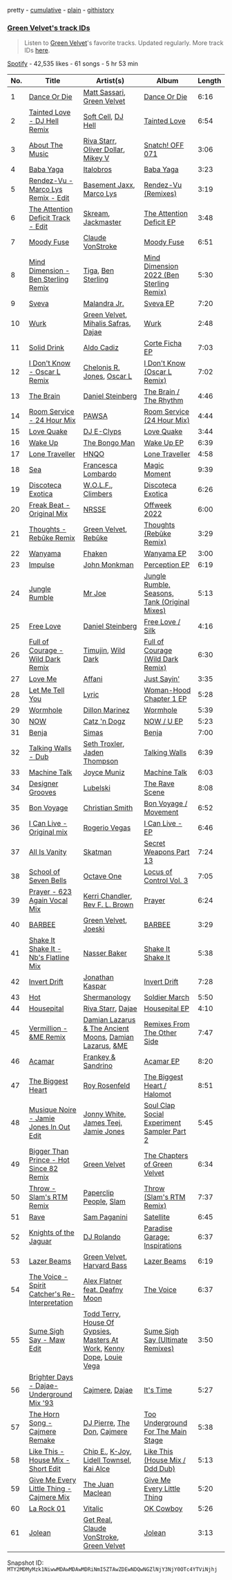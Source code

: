 pretty - [cumulative](/playlists/cumulative/37i9dQZF1DX9iI5CD4auV5.md) - [plain](/playlists/plain/37i9dQZF1DX9iI5CD4auV5) - [githistory](https://github.githistory.xyz/mackorone/spotify-playlist-archive/blob/main/playlists/plain/37i9dQZF1DX9iI5CD4auV5)

### [Green Velvet's track IDs](https://open.spotify.com/playlist/37i9dQZF1DX9iI5CD4auV5)

> Listen to <a href="spotify:artist:3ABaec4jjl95VqmG1iD4k2">Green Velvet</a>'s favorite tracks\. Updated regularly\. More track IDs <a href="spotify:genre:track\_id">here</a>.

[Spotify](https://open.spotify.com/user/spotify) - 42,535 likes - 61 songs - 5 hr 53 min

| No. | Title | Artist(s) | Album | Length |
|---|---|---|---|---|
| 1 | [Dance Or Die](https://open.spotify.com/track/0bf5Jsf2DzO8TXuV5eEDPE) | [Matt Sassari](https://open.spotify.com/artist/21dVknSLCsK37cWozWDZZS), [Green Velvet](https://open.spotify.com/artist/3ABaec4jjl95VqmG1iD4k2) | [Dance Or Die](https://open.spotify.com/album/02dDeBJv14dvvF6p4kXVlR) | 6:16 |
| 2 | [Tainted Love \- DJ Hell Remix](https://open.spotify.com/track/6k1jw66OFxNVTu07ii1Yqi) | [Soft Cell](https://open.spotify.com/artist/6aq8T2RcspxVOGgMrTzjWc), [DJ Hell](https://open.spotify.com/artist/4WgFczZafuUFBvsCuSK44C) | [Tainted Love](https://open.spotify.com/album/74yyERVgVHnnIlbCBck3Ji) | 6:54 |
| 3 | [About The Music](https://open.spotify.com/track/0Ph74XX0SkUkarkGgqJHnw) | [Riva Starr](https://open.spotify.com/artist/1TRFAJu3Cw64APToZaGk9D), [Oliver Dollar](https://open.spotify.com/artist/38Z7dMMVB0YYbKn4fDYNz3), [Mikey V](https://open.spotify.com/artist/5M6HuH4A69abqbnpT4IjQe) | [Snatch! OFF 071](https://open.spotify.com/album/1DVCoT2C4LRHfuTJj3qxjg) | 3:06 |
| 4 | [Baba Yaga](https://open.spotify.com/track/6P96fhT3iUNcDfgwfLOqX1) | [Italobros](https://open.spotify.com/artist/4lOv5vFosRcOvtIycZFZr5) | [Baba Yaga](https://open.spotify.com/album/1YluyjcXdOaYsjVOSLVyQG) | 3:23 |
| 5 | [Rendez\-Vu \- Marco Lys Remix \- Edit](https://open.spotify.com/track/2fUkcyLhxm8AVT4v7vsjlI) | [Basement Jaxx](https://open.spotify.com/artist/4YrKBkKSVeqDamzBPWVnSJ), [Marco Lys](https://open.spotify.com/artist/5WiohqjMNs7MtChjoHE9D1) | [Rendez\-Vu \(Remixes\)](https://open.spotify.com/album/2FgroWn0lOTtBOnBls3CgQ) | 3:19 |
| 6 | [The Attention Deficit Track \- Edit](https://open.spotify.com/track/25qyEczKFcqsOTm6lgRGrH) | [Skream](https://open.spotify.com/artist/2jbP92oFLWqPqogflK1wlW), [Jackmaster](https://open.spotify.com/artist/1VQgvnkH9rOB2YkNr1ovuB) | [The Attention Deficit EP](https://open.spotify.com/album/06M16f7RQtJ2nw3654fjDP) | 3:48 |
| 7 | [Moody Fuse](https://open.spotify.com/track/6MDaMEgEVbKk5POEdY3TN5) | [Claude VonStroke](https://open.spotify.com/artist/5CYAFhywQTXdZmppCp0ukd) | [Moody Fuse](https://open.spotify.com/album/7KCjICJnDLfwOvGOLZZRlh) | 6:51 |
| 8 | [Mind Dimension \- Ben Sterling Remix](https://open.spotify.com/track/0TaDQnUX1RjbCv3liKFqWP) | [Tiga](https://open.spotify.com/artist/5l9wiTZVfqQTfMDOt0HtwC), [Ben Sterling](https://open.spotify.com/artist/79uJoLQkQ621xZy7MyH4uL) | [Mind Dimension 2022 \(Ben Sterling Remix\)](https://open.spotify.com/album/0Y0ZfAeXS1CBaWTvFCFMd4) | 5:30 |
| 9 | [Sveva](https://open.spotify.com/track/5eFE3pKNlfwG717FEOT9j8) | [Malandra Jr.](https://open.spotify.com/artist/7KgVyMfGnLuYLLbftkfVNQ) | [Sveva EP](https://open.spotify.com/album/0fGAU94OsmmupGmSj4Gg7h) | 7:20 |
| 10 | [Wurk](https://open.spotify.com/track/4Ynibk8PO978n4voJ1Uzby) | [Green Velvet](https://open.spotify.com/artist/3ABaec4jjl95VqmG1iD4k2), [Mihalis Safras](https://open.spotify.com/artist/3m5g6NUg2akZ9Vv9D8GYBf), [Dajae](https://open.spotify.com/artist/79Gg0tmzETfnVrOUjgXPeE) | [Wurk](https://open.spotify.com/album/2k0pwGmrqosMNaoDo01yp8) | 2:48 |
| 11 | [Solid Drink](https://open.spotify.com/track/2XY4jq8gTLjNTptPoRfjaL) | [Aldo Cadiz](https://open.spotify.com/artist/2YyLzorqYHHeyyBXBy4Yqv) | [Corte Ficha EP](https://open.spotify.com/album/53k4wkeoPn6nKv4Qm0cSKz) | 7:03 |
| 12 | [I Don't Know \- Oscar L Remix](https://open.spotify.com/track/6myY7jAG2B6k8LMWI2c0JM) | [Chelonis R\. Jones](https://open.spotify.com/artist/4kHMPa8ypDqdgC5bKkyQeM), [Oscar L](https://open.spotify.com/artist/28KSeoYQphCQ5cGa0cuUCm) | [I Don't Know \(Oscar L Remix\)](https://open.spotify.com/album/2gxMGEFPByDGDeaUvHRCH6) | 7:02 |
| 13 | [The Brain](https://open.spotify.com/track/4I74YwKvYBy2xMBrxWfDXZ) | [Daniel Steinberg](https://open.spotify.com/artist/6mU76NVrD4mcmA5WIoiUMV) | [The Brain / The Rhythm](https://open.spotify.com/album/5k9sPeS9pQ3QWFNvsx6t5l) | 4:46 |
| 14 | [Room Service \- 24 Hour Mix](https://open.spotify.com/track/4CxSd4uDRGbuYMDEuOfXHr) | [PAWSA](https://open.spotify.com/artist/4E0HD2PMY8kQJIjlShrLUS) | [Room Service \(24 Hour Mix\)](https://open.spotify.com/album/4szJFSdN1sKUjJxOcqgg7L) | 4:44 |
| 15 | [Love Quake](https://open.spotify.com/track/0DpiCM66nctcCvy8G3G3cZ) | [DJ E\-Clyps](https://open.spotify.com/artist/4mnSMKXeNuynsdozoCUpcZ) | [Love Quake](https://open.spotify.com/album/1lMJRwaSdvVe4Lry9WNeDQ) | 3:44 |
| 16 | [Wake Up](https://open.spotify.com/track/3ZLt4qrsnA9zZYBNjDceZv) | [The Bongo Man](https://open.spotify.com/artist/2pBVJLkrOeSpjMzCSBQNMI) | [Wake Up EP](https://open.spotify.com/album/6V0lRrfD8pXLJSzfbe4SA5) | 6:39 |
| 17 | [Lone Traveller](https://open.spotify.com/track/2xMRar8Kb7VwlqICHgtKe2) | [HNQO](https://open.spotify.com/artist/6pkEHKolF0GKjOdbbIEuUg) | [Lone Traveller](https://open.spotify.com/album/3asZnJNY3vw7vBLfmpWOoe) | 4:58 |
| 18 | [Sea](https://open.spotify.com/track/0KhPmfbekOqnxePzkT6g6q) | [Francesca Lombardo](https://open.spotify.com/artist/53k6hml77TQV6Eub3zdbju) | [Magic Moment](https://open.spotify.com/album/4EPidCv1ztlKwUWct8A3CQ) | 9:39 |
| 19 | [Discoteca Exotica](https://open.spotify.com/track/3yIlfK9UxOCsXlbk9vLZ14) | [W.O.L.F.](https://open.spotify.com/artist/5OCKaLRwZLyIEmrzz9RhqC), [Climbers](https://open.spotify.com/artist/1IGl1k7lAgsIhTJaR8Vnrc) | [Discoteca Exotica](https://open.spotify.com/album/2I6LwiCQv4pAEI2VDBZIk0) | 6:26 |
| 20 | [Freak Beat \- Original Mix](https://open.spotify.com/track/6TWctzftXtuTy923tnqAdE) | [NRSSE](https://open.spotify.com/artist/7dB4r6T3maXtASe2UhJMoV) | [Offweek 2022](https://open.spotify.com/album/3EMmYQ8fdRn6YgOyfHnsg6) | 6:00 |
| 21 | [Thoughts \- Rebūke Remix](https://open.spotify.com/track/1g8ZYuTgbNJBvycYFyep0b) | [Green Velvet](https://open.spotify.com/artist/3ABaec4jjl95VqmG1iD4k2), [Rebūke](https://open.spotify.com/artist/113reBz1jA6rVxbXl55mlj) | [Thoughts \(Rebūke Remix\)](https://open.spotify.com/album/53Lw6bLxSXxo36KsWQZJfq) | 3:29 |
| 22 | [Wanyama](https://open.spotify.com/track/1RPC1AZLtafrjIBrSvuoE2) | [Fhaken](https://open.spotify.com/artist/2w6nD6Hc2uvxqDdbrQFkDK) | [Wanyama EP](https://open.spotify.com/album/0R3Xwd3EsMls3XjYKsg1RI) | 3:00 |
| 23 | [Impulse](https://open.spotify.com/track/2RxDjKBtUA7GtZ4LvFDhja) | [John Monkman](https://open.spotify.com/artist/61wk5KcJO2a9mZFzkmOe0f) | [Perception EP](https://open.spotify.com/album/7lB0BeuCQeU4RY7K1uwlcB) | 6:19 |
| 24 | [Jungle Rumble](https://open.spotify.com/track/5Zps2YxHKIefCSGoTPnoQO) | [Mr Joe](https://open.spotify.com/artist/79FhvDnJD146q8X3kYtXmG) | [Jungle Rumble, Seasons, Tank \(Original Mixes\)](https://open.spotify.com/album/7IrLPYtl5A7vqB9CHFjA0p) | 5:13 |
| 25 | [Free Love](https://open.spotify.com/track/7EhFJ5xpMQHsrX0a6yOZeW) | [Daniel Steinberg](https://open.spotify.com/artist/6mU76NVrD4mcmA5WIoiUMV) | [Free Love / Silk](https://open.spotify.com/album/2HGmNysGT3fifYOFeD6gB1) | 4:16 |
| 26 | [Full of Courage \- Wild Dark Remix](https://open.spotify.com/track/7s3wkX5wPS8PiEOHkdEpM8) | [Timujin](https://open.spotify.com/artist/5wCYAhIupFtAPBfVAP8fXO), [Wild Dark](https://open.spotify.com/artist/4MEYUbUOLX7VIiAsAiXbxL) | [Full of Courage \(Wild Dark Remix\)](https://open.spotify.com/album/21g3y9fSCjBman1JZLchT4) | 6:30 |
| 27 | [Love Me](https://open.spotify.com/track/5Z4Yevn2CQeC3m5hc056fy) | [Affani](https://open.spotify.com/artist/76JOGdYzmIgt9SlMfYiSrc) | [Just Sayin'](https://open.spotify.com/album/6tK9CEkgbvGKQ1LzAiZZi4) | 3:35 |
| 28 | [Let Me Tell You](https://open.spotify.com/track/4CQzv0PS56QeObidW3EnXf) | [Lyric](https://open.spotify.com/artist/4YOr4jXlrBof5DTU1KDafk) | [Woman\-Hood Chapter 1 EP](https://open.spotify.com/album/1ZdVzluYo79Nd2mE7W4z1s) | 5:28 |
| 29 | [Wormhole](https://open.spotify.com/track/4IDUZtryCyknQNNa9D61Rb) | [Dillon Marinez](https://open.spotify.com/artist/1M1DknkrhbuC17RUTHcOXC) | [Wormhole](https://open.spotify.com/album/0xKStQRWOfYN8CebSyHGX1) | 5:39 |
| 30 | [NOW](https://open.spotify.com/track/41S2wSrdsGja0BZUYSkT9U) | [Catz 'n Dogz](https://open.spotify.com/artist/5tYqFEuFELxnJZgGmmsfSh) | [NOW / U EP](https://open.spotify.com/album/0RUz5ob12l6PTAuhLpFsh3) | 5:23 |
| 31 | [Benja](https://open.spotify.com/track/2cgmmdRAw4nLSA0fZEPA2s) | [Simas](https://open.spotify.com/artist/6oSvQR9kDo5qO1BNGQ4PeS) | [Benja](https://open.spotify.com/album/2zTBzwH7yMZTSzImj9jehk) | 7:00 |
| 32 | [Talking Walls \- Dub](https://open.spotify.com/track/0CEui1Dh1RtgE3kVHEvS4J) | [Seth Troxler](https://open.spotify.com/artist/3JkLFcTej6tdwZoQT6Nx4B), [Jaden Thompson](https://open.spotify.com/artist/0mdzsyApmam6OqNr4Z3vKQ) | [Talking Walls](https://open.spotify.com/album/6DN8nBL2ftOAMxiyaIUD3J) | 6:39 |
| 33 | [Machine Talk](https://open.spotify.com/track/6Q5q4oJVMRaDbOLPGBIdG3) | [Joyce Muniz](https://open.spotify.com/artist/2V5PoybhNfFnNEs0NKv44L) | [Machine Talk](https://open.spotify.com/album/1lf4TuoflIur8L61OuOfKL) | 6:03 |
| 34 | [Designer Grooves](https://open.spotify.com/track/60DIP24xwaYeHV55LbgGUs) | [Lubelski](https://open.spotify.com/artist/7EPi1KiQMnSB6cxmuGcEnS) | [The Rave Scene](https://open.spotify.com/album/40XvAnZUA6f6YS4U0TwquU) | 8:08 |
| 35 | [Bon Voyage](https://open.spotify.com/track/34e4xSwDLeTv2VRbAmbxgE) | [Christian Smith](https://open.spotify.com/artist/0Z2EpubIhxnq4B6PV0I8n3) | [Bon Voyage / Movement](https://open.spotify.com/album/4hQfK8bS6oiVVyAKqoVFtk) | 6:52 |
| 36 | [I Can Live \- Original mix](https://open.spotify.com/track/0DXvZ6caxlYFYlJZnWfju6) | [Rogerio Vegas](https://open.spotify.com/artist/28KmIkCtMwca12vjiFg1Xo) | [I Can Live \- EP](https://open.spotify.com/album/74ka7gy9hv8FnuRw1JCKpM) | 6:46 |
| 37 | [All Is Vanity](https://open.spotify.com/track/0NbUQDk5HqHBs6CCeiJrYT) | [Skatman](https://open.spotify.com/artist/79K6YRpx6Q5HZJfxxcDq58) | [Secret Weapons Part 13](https://open.spotify.com/album/4OxzociP4bWIvXdACPq9Uq) | 7:24 |
| 38 | [School of Seven Bells](https://open.spotify.com/track/0fWWIW8hAC4d6TTUIQRVOn) | [Octave One](https://open.spotify.com/artist/0CRfAs5qmkRgw9x9etNGqH) | [Locus of Control Vol\. 3](https://open.spotify.com/album/363QD08C7rDt239njPDIaI) | 7:05 |
| 39 | [Prayer \- 623 Again Vocal Mix](https://open.spotify.com/track/6sSjMJC4C04SKjrHbxKi39) | [Kerri Chandler](https://open.spotify.com/artist/7nqpEU6DCHkNtK1bYsyS3W), [Rev F\. L\. Brown](https://open.spotify.com/artist/4MJHGtGNmDBfbDq7LfsJwO) | [Prayer](https://open.spotify.com/album/3GydW4vAlw2pCGe8BZC5Fa) | 6:24 |
| 40 | [BARBEE](https://open.spotify.com/track/2oOmtxMfTI3ZvxSdqlMnbS) | [Green Velvet](https://open.spotify.com/artist/3ABaec4jjl95VqmG1iD4k2), [Joeski](https://open.spotify.com/artist/3OsEdeMsQIAdDi2OduzED7) | [BARBEE](https://open.spotify.com/album/4zIFoe714x6cD9zLr5NLfn) | 3:29 |
| 41 | [Shake It Shake It \- Nb's Flatline Mix](https://open.spotify.com/track/1G9AW7LKj1JhX4JVMRZeWN) | [Nasser Baker](https://open.spotify.com/artist/6hKT9qsYMOZTJHqxVkXagx) | [Shake It Shake It](https://open.spotify.com/album/4tEbLLSHSm96FBArZUjh5u) | 5:38 |
| 42 | [Invert Drift](https://open.spotify.com/track/68nhhAKNAt09d5NOglXD0K) | [Jonathan Kaspar](https://open.spotify.com/artist/0R3hsihsVWcPQq5H898UP0) | [Invert Drift](https://open.spotify.com/album/1AKYPOmxoOQEhUDEuCOHfB) | 7:28 |
| 43 | [Hot](https://open.spotify.com/track/4icPhVxzQ098r5eyywM4cf) | [Shermanology](https://open.spotify.com/artist/4Siyzg8kWayQfPQsPSl6JI) | [Soldier March](https://open.spotify.com/album/0hNAm3uBkWcpqwJr6TaMOV) | 5:50 |
| 44 | [Housepital](https://open.spotify.com/track/7CyShw7Ll5E5dGIF9N2Fve) | [Riva Starr](https://open.spotify.com/artist/1TRFAJu3Cw64APToZaGk9D), [Dajae](https://open.spotify.com/artist/79Gg0tmzETfnVrOUjgXPeE) | [Housepital EP](https://open.spotify.com/album/1uK6sIUfVfLmclOUUvurga) | 4:10 |
| 45 | [Vermillion \- &ME Remix](https://open.spotify.com/track/14sXAzJk59scwHtuQjOIlM) | [Damian Lazarus & The Ancient Moons](https://open.spotify.com/artist/6eWDcQUkr1JSLQLn5j6dsc), [Damian Lazarus](https://open.spotify.com/artist/3EIJ8wiUHbgkRCt5cpRrQv), [&ME](https://open.spotify.com/artist/5mIowAJMp7RKNheelruV5z) | [Remixes From The Other Side](https://open.spotify.com/album/4JlKhvgS86NmWsQlQ5BGq0) | 7:47 |
| 46 | [Acamar](https://open.spotify.com/track/2o9fz1ALwGI65oMzueYMUI) | [Frankey & Sandrino](https://open.spotify.com/artist/50AWbCtpX2Hk9qnocJ34gk) | [Acamar EP](https://open.spotify.com/album/04m5xYrkOmtW3jDyvrfxwa) | 8:20 |
| 47 | [The Biggest Heart](https://open.spotify.com/track/22Sh3XuGWd2kGbMJgSpE5T) | [Roy Rosenfeld](https://open.spotify.com/artist/4YklksA8yDtpluCCh945Sk) | [The Biggest Heart / Halomot](https://open.spotify.com/album/1Uwd9aK3LKSVz5ECsCLvhW) | 8:51 |
| 48 | [Musique Noire \- Jamie Jones In Out Edit](https://open.spotify.com/track/3kWwoy7YplmupGFwxTk192) | [Jonny White, James Teej, Jamie Jones](https://open.spotify.com/artist/491V4kaPpsengqzkreSoXm) | [Soul Clap Social Experiment Sampler Part 2](https://open.spotify.com/album/31glV4B2Xhgkeo99Q7ZGPv) | 5:45 |
| 49 | [Bigger Than Prince \- Hot Since 82 Remix](https://open.spotify.com/track/3PW35Q7BLZ4xoHgCRxUZ4f) | [Green Velvet](https://open.spotify.com/artist/3ABaec4jjl95VqmG1iD4k2) | [The Chapters of Green Velvet](https://open.spotify.com/album/1hn0CRNZw1u16Jd2Vvopt4) | 6:34 |
| 50 | [Throw \- Slam's RTM Remix](https://open.spotify.com/track/5Az5ZI6idNY1JbcIGVoBKE) | [Paperclip People](https://open.spotify.com/artist/1x9g8Kg5mSTFzgRdy8EaTw), [Slam](https://open.spotify.com/artist/5G5TdvVTCbFGNkcvDncV1Q) | [Throw \(Slam's RTM Remix\)](https://open.spotify.com/album/6HJxnK1kaSc5KNONkdZAuX) | 7:37 |
| 51 | [Rave](https://open.spotify.com/track/5YDbSfN5oKWBoeyf9nBA38) | [Sam Paganini](https://open.spotify.com/artist/50ZyjIaVHOy5Xt7FLJ7RZl) | [Satellite](https://open.spotify.com/album/1ZocCJ1c4V46xAAFJa7DIs) | 6:45 |
| 52 | [Knights of the Jaguar](https://open.spotify.com/track/3xxARypr8NdEMesYUHSsGK) | [DJ Rolando](https://open.spotify.com/artist/6d596lgGxYcfIG0hDl6dhp) | [Paradise Garage: Inspirations](https://open.spotify.com/album/7dTbTFJlJ1xzjnoXKxIKeC) | 6:37 |
| 53 | [Lazer Beams](https://open.spotify.com/track/25z3WiJSmNFxLg9qpiannU) | [Green Velvet](https://open.spotify.com/artist/3ABaec4jjl95VqmG1iD4k2), [Harvard Bass](https://open.spotify.com/artist/0PpMaWbHMqUcVYcsF2O9CM) | [Lazer Beams](https://open.spotify.com/album/2DH7d27xhTHcJ9o0PPn0lf) | 6:19 |
| 54 | [The Voice \- Spirit Catcher&apos;s Re\-Interpretation](https://open.spotify.com/track/1T63iv1GOvngDdBOEm8UIk) | [Alex Flatner feat\. Deafny Moon](https://open.spotify.com/artist/17xZ8nBgwJLxsexKPY04e0) | [The Voice](https://open.spotify.com/album/6gB0dlUcco2nXIIrmEeTtb) | 6:37 |
| 55 | [Sume Sigh Say \- Maw Edit](https://open.spotify.com/track/6J64NE5Ip9QQ8pn0ibtQlK) | [Todd Terry](https://open.spotify.com/artist/3dE92yGWcrboP1kC5SWyqu), [House Of Gypsies](https://open.spotify.com/artist/6LYeZ5e4JbW4XoKqQgAKAu), [Masters At Work](https://open.spotify.com/artist/5Fkj0k7EPUhIsESSIEA9f1), [Kenny Dope](https://open.spotify.com/artist/1TrfxjXu8quyDw05p2bacX), [Louie Vega](https://open.spotify.com/artist/5dncbrnveDMX9DgxcedeUg) | [Sume Sigh Say \(Ultimate Remixes\)](https://open.spotify.com/album/7AbcNqT60ieT4xJOin2lBc) | 3:50 |
| 56 | [Brighter Days \- Dajae\- Underground Mix '93](https://open.spotify.com/track/09IT6ZbPsY5EioVEqeyq4j) | [Cajmere](https://open.spotify.com/artist/7lIBLhQHKay3r1xtO3VtWT), [Dajae](https://open.spotify.com/artist/79Gg0tmzETfnVrOUjgXPeE) | [It's Time](https://open.spotify.com/album/4C0vF98YQZ2DJF3nG36vGl) | 5:27 |
| 57 | [The Horn Song \- Cajmere Remake](https://open.spotify.com/track/0RPXHiLI9JBLOcUOeocvqZ) | [DJ Pierre](https://open.spotify.com/artist/58nnSR1lwvcuklbb3Uc6TU), [The Don](https://open.spotify.com/artist/6MqMlfhYZ6anOzZgA3NuVk), [Cajmere](https://open.spotify.com/artist/7lIBLhQHKay3r1xtO3VtWT) | [Too Underground For The Main Stage](https://open.spotify.com/album/28smuNBpHVM4Ezqg1MB94J) | 5:38 |
| 58 | [Like This \- House Mix \- Short Edit](https://open.spotify.com/track/1dobNCqp13CpgV7xW6m8o6) | [Chip E.](https://open.spotify.com/artist/1o4OYTXLA2ugfRiHKVE8mh), [K\-Joy](https://open.spotify.com/artist/3zgyroAkeTbN4kjMgZCYn0), [Lidell Townsel](https://open.spotify.com/artist/1dhetTchaoU8xv2bGkKi6s), [Kai Alce](https://open.spotify.com/artist/7rltPaQHdstifwqWcQtSgh) | [Like This \(House Mix / Ddd Dub\)](https://open.spotify.com/album/5xC7mvUqeScBXku4RxDDE4) | 5:13 |
| 59 | [Give Me Every Little Thing \- Cajmere Mix](https://open.spotify.com/track/1US8bGeclUcs21XOVbH4ac) | [The Juan Maclean](https://open.spotify.com/artist/7gG6LkU3pCSQmCIPR4aSBt) | [Give Me Every Little Thing](https://open.spotify.com/album/3OKc556xr2Tzbn9p5EOxgj) | 5:20 |
| 60 | [La Rock 01](https://open.spotify.com/track/2NNljOKFmhMxsfK8J5z4eF) | [Vitalic](https://open.spotify.com/artist/4M84umUNRbZy1mJleyyRM9) | [OK Cowboy](https://open.spotify.com/album/3FbISaAK2oqQeLZACLifbo) | 5:26 |
| 61 | [Jolean](https://open.spotify.com/track/2ng0DafMn7xw3JnzF1Zzmi) | [Get Real](https://open.spotify.com/artist/6zWcx7zef8u7NfAVhe6iql), [Claude VonStroke](https://open.spotify.com/artist/5CYAFhywQTXdZmppCp0ukd), [Green Velvet](https://open.spotify.com/artist/3ABaec4jjl95VqmG1iD4k2) | [Jolean](https://open.spotify.com/album/3IuM6CZV1zSyZIKl2tbbpj) | 3:13 |

Snapshot ID: `MTY2MDMyMzk1NiwwMDAwMDAwMDRiNmI5ZTAwZDEwNDQwNGZlNjY3NjY0OTc4YTViNjhj`
